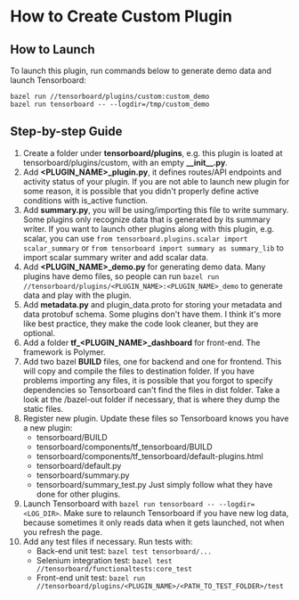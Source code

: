 # How to Create Custom Plugin

## How to Launch
To launch this plugin, run commands below to generate demo data and launch Tensorboard:

    bazel run //tensorboard/plugins/custom:custom_demo
    bazel run tensorboard -- --logdir=/tmp/custom_demo
## Step-by-step Guide
1. Create a folder under **tensorboard/plugins**, e.g. this plugin is loated at tensorboard/plugins/custom, with an empty **\_\_init\_\_.py**.
2. Add **&lt;PLUGIN_NAME&gt;_plugin.py**, it defines routes/API endpoints and activity status of your plugin. If you are not able to launch new plugin for some reason, it is possible that you didn't properly define active conditions with is_active function.
3. Add **summary.py**, you will be using/importing this file to write summary. Some plugins only recognize data that is generated by its summary writer. If you want to launch other plugins along with this plugin, e.g. scalar, you can use `from tensorboard.plugins.scalar import scalar_summary` or `from tensorboard import summary as summary_lib` to import scalar summary writer and add scalar data.
4. Add **&lt;PLUGIN_NAME&gt;_demo.py** for generating demo data. Many plugins have demo files, so people can run `bazel run //tensorboard/plugins/<PLUGIN_NAME>:<PLUGIN_NAME>_demo` to generate data and play with the plugin.
5. Add **metadata.py** and plugin_data.proto for storing your metadata and data protobuf schema. Some plugins don't have them. I think it's more like best practice, they make the code look cleaner, but they are optional.
6. Add a folder **tf_&lt;PLUGIN_NAME&gt;_dashboard** for front-end. The framework is Polymer.
7. Add two bazel **BUILD** files, one for backend and one for frontend. This will copy and compile the files to destination folder. If you have problems importing any files, it is possible that you forgot to specify dependencies so Tensorboard can't find the files in dist folder. Take a look at the /bazel-out folder if necessary, that is where they dump the static files.
8. Register new plugin. Update these files so Tensorboard knows you have a new plugin:
    - tensorboard/BUILD
    - tensorboard/components/tf_tensorboard/BUILD
    - tensorboard/components/tf_tensorboard/default-plugins.html
    - tensorboard/default.py
    - tensorboard/summary.py
    - tensorboard/summary_test.py
Just simply follow what they have done for other plugins.
9. Launch Tensorboard with `bazel run tensorboard -- --logdir=<LOG_DIR>`. Make sure to relaunch Tensorboard if you have new log data, because sometimes it only reads data when it gets launched, not when you refresh the page.
10. Add any test files if necessary. Run tests with:
    - Back-end unit test: `bazel test tensorboard/...`
    - Selenium integration test: `bazel test //tensorboard/functionaltests:core_test`
    - Front-end unit test: `bazel run //tensorboard/plugins/<PLUGIN_NAME>/<PATH_TO_TEST_FOLDER>/test`